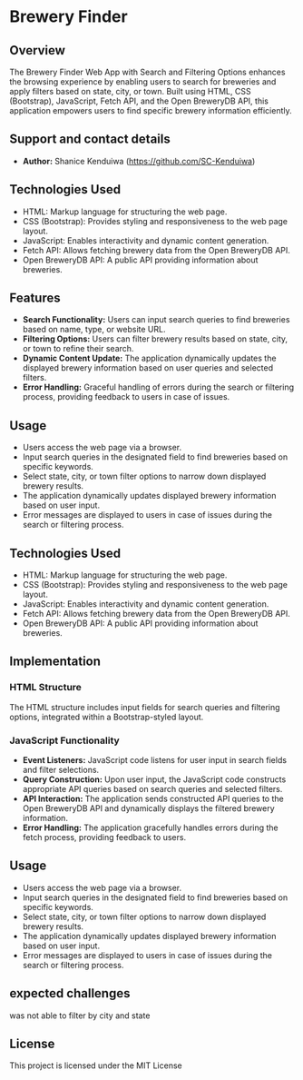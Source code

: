 # Brewery Finder

## Overview
The Brewery Finder Web App with Search and Filtering Options enhances the browsing experience by enabling users to search for breweries and apply filters based on state, city, or town. Built using HTML, CSS (Bootstrap), JavaScript, Fetch API, and the Open BreweryDB API, this application empowers users to find specific brewery information efficiently.


## Support and contact details 

- **Author:** Shanice Kenduiwa (https://github.com/SC-Kenduiwa)

## Technologies Used
- HTML: Markup language for structuring the web page.
- CSS (Bootstrap): Provides styling and responsiveness to the web page layout.
- JavaScript: Enables interactivity and dynamic content generation.
- Fetch API: Allows fetching brewery data from the Open BreweryDB API.
- Open BreweryDB API: A public API providing information about breweries.

## Features
- **Search Functionality:** Users can input search queries to find breweries based on name, type, or website URL.
- **Filtering Options:** Users can filter brewery results based on state, city, or town to refine their search.
- **Dynamic Content Update:** The application dynamically updates the displayed brewery information based on user queries and selected filters.
- **Error Handling:** Graceful handling of errors during the search or filtering process, providing feedback to users in case of issues.

## Usage
- Users access the web page via a browser.
- Input search queries in the designated field to find breweries based on specific keywords.
- Select state, city, or town filter options to narrow down displayed brewery results.
- The application dynamically updates displayed brewery information based on user input.
- Error messages are displayed to users in case of issues during the search or filtering process.

## Technologies Used
- HTML: Markup language for structuring the web page.
- CSS (Bootstrap): Provides styling and responsiveness to the web page layout.
- JavaScript: Enables interactivity and dynamic content generation.
- Fetch API: Allows fetching brewery data from the Open BreweryDB API.
- Open BreweryDB API: A public API providing information about breweries.

## Implementation

### HTML Structure
The HTML structure includes input fields for search queries and filtering options, integrated within a Bootstrap-styled layout.

### JavaScript Functionality
- **Event Listeners:** JavaScript code listens for user input in search fields and filter selections.
- **Query Construction:** Upon user input, the JavaScript code constructs appropriate API queries based on search queries and selected filters.
- **API Interaction:** The application sends constructed API queries to the Open BreweryDB API and dynamically displays the filtered brewery information.
- **Error Handling:** The application gracefully handles errors during the fetch process, providing feedback to users.

## Usage
- Users access the web page via a browser.
- Input search queries in the designated field to find breweries based on specific keywords.
- Select state, city, or town filter options to narrow down displayed brewery results.
- The application dynamically updates displayed brewery information based on user input.
- Error messages are displayed to users in case of issues during the search or filtering process.

## expected challenges
was not able to filter by city  and state 
## License

This project is licensed under the MIT License